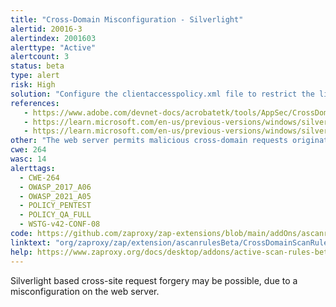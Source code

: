 ```yaml
---
title: "Cross-Domain Misconfiguration - Silverlight"
alertid: 20016-3
alertindex: 2001603
alerttype: "Active"
alertcount: 3
status: beta
type: alert
risk: High
solution: "Configure the clientaccesspolicy.xml file to restrict the list of domains that are allowed to make cross-domain requests to this web server, using <domain uri=\"https://example.com\" />. You should only grant access to \"*\" (all domains) if you are certain that this service does not host any access-controlled, personalized, or private data."
references:
   - https://www.adobe.com/devnet-docs/acrobatetk/tools/AppSec/CrossDomain_PolicyFile_Specification.pdf
   - https://learn.microsoft.com/en-us/previous-versions/windows/silverlight/dotnet-windows-silverlight/cc197955(v=vs.95)
   - https://learn.microsoft.com/en-us/previous-versions/windows/silverlight/dotnet-windows-silverlight/cc838250(v=vs.95)
other: "The web server permits malicious cross-domain requests originating from Silverlight components served from any third party domain, to this domain. If the victim user is logged into this service, the malicious requests are processed using the privileges of the victim, and can result in data from this service being compromised by an unauthorised third party web site, via the victim's web browsers. It can also result in Cross Site Request Forgery (CSRF) type attacks. This is particularly likely to be an issue if a Cookie based session implementation is in use."
cwe: 264
wasc: 14
alerttags: 
  - CWE-264
  - OWASP_2017_A06
  - OWASP_2021_A05
  - POLICY_PENTEST
  - POLICY_QA_FULL
  - WSTG-v42-CONF-08
code: https://github.com/zaproxy/zap-extensions/blob/main/addOns/ascanrulesBeta/src/main/java/org/zaproxy/zap/extension/ascanrulesBeta/CrossDomainScanRule.java
linktext: "org/zaproxy/zap/extension/ascanrulesBeta/CrossDomainScanRule.java"
help: https://www.zaproxy.org/docs/desktop/addons/active-scan-rules-beta/#id-20016
---
```

Silverlight based cross-site request forgery may be possible, due to a misconfiguration on the web server.
